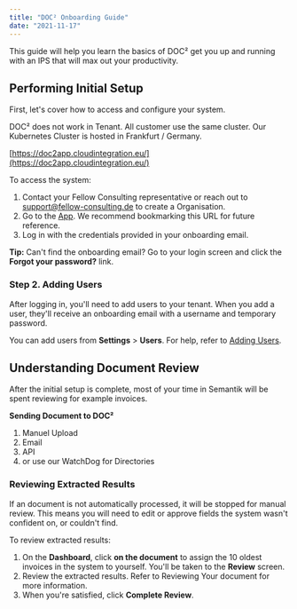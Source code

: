 ```yaml
---
title: "DOC² Onboarding Guide"
date: "2021-11-17"
---
```


This guide will help you learn the basics of DOC² get you up and running with an IPS that will max out your productivity.

## **Performing Initial Setup**

First, let's cover how to access and configure your system.

DOC² does not work in Tenant. All customer use the same cluster. Our Kubernetes Cluster is hosted in Frankfurt / Germany.

[https://doc2app.cloudintegration.eu/](https://doc2app.cloudintegration.eu/)

To access the system:

1. Contact your Fellow Consulting representative or reach out to [support@fellow-consulting.de](mailto:support@fellow-consulting.de) to create a Organisation.
2. Go to the [App](https://doc2app.cloudintegration.eu/). We recommend bookmarking this URL for future reference.
3. Log in with the credentials provided in your onboarding email.

**Tip:** Can't find the onboarding email? Go to your login screen and click the **Forgot your password?** link.

### Step 2. Adding Users

After logging in, you'll need to add users to your tenant. When you add a user, they'll receive an onboarding email with a username and temporary password.

You can add users from **Settings** \> **Users**. For help, refer to [Adding Users](https://docs.cloudintegration.eu/docs/doc2app/settings-users/).

## **Understanding Document Review**

After the initial setup is complete, most of your time in Semantik will be spent reviewing for example invoices.

**Sending Document to DOC²**

1. Manuel Upload
2. Email
3. API
4. or use our WatchDog for Directories

### Reviewing Extracted Results

If an document is not automatically processed, it will be stopped for manual review. This means you will need to edit or approve fields the system wasn't confident on, or couldn't find.

To review extracted results:

1. On the **Dashboard**, click **on the document** to assign the 10 oldest invoices in the system to yourself. You'll be taken to the **Review** screen.
2. Review the extracted results. Refer to Reviewing Your document for more information.
3. When you're satisfied, click **Complete Review**.
